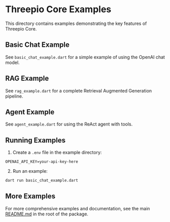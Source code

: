 # Threepio Core Examples

This directory contains examples demonstrating the key features of Threepio Core.

## Basic Chat Example

See `basic_chat_example.dart` for a simple example of using the OpenAI chat model.

## RAG Example

See `rag_example.dart` for a complete Retrieval Augmented Generation pipeline.

## Agent Example

See `agent_example.dart` for using the ReAct agent with tools.

## Running Examples

1. Create a `.env` file in the example directory:
```
OPENAI_API_KEY=your-api-key-here
```

2. Run an example:
```bash
dart run basic_chat_example.dart
```

## More Examples

For more comprehensive examples and documentation, see the main [README.md](../README.md) in the root of the package.
